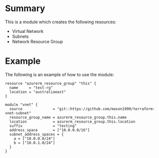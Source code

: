 # Summary

This is a module which creates the following resources:

- Virtual Network
- Subnets
- Network Resource Group

# Example

The following is an example of how to use the module:

```
resource "azurerm_resource_group" "this" {
  name     = "test-rg"
  location = "australiaeast"
}

module "vnet" {
  source              = "git::https://github.com/mason1999/terraform-vnet-subnet"
  resource_group_name = azurerm_resource_group.this.name
  location            = azurerm_resource_group.this.location
  suffix              = "testing"
  address_space       = ["10.0.0.0/16"]
  subnet_address_spaces = {
    a = ["10.0.0.0/24"]
    b = ["10.0.1.0/24"]
  }
}
```
